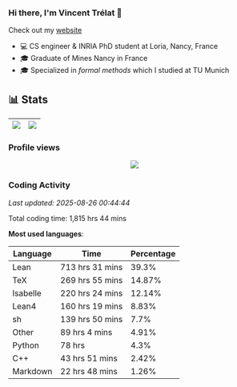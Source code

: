 ### Hi there, I'm Vincent Trélat 👋

Check out my [website](https://vtrelat.github.io)

-   💻 CS engineer & INRIA PhD student at Loria, Nancy, France
-   🎓 Graduate of Mines Nancy in France
-   🎓 Specialized in _formal methods_ which I studied at TU Munich

## 📊 **Stats**

| <img align="center" src="https://readme-stats.clckblog.space/api?username=VTrelat&show_icons=true&include_all_commits=true&theme=tokyonight&hide_border=true" /> | <img align="center" src="https://readme-stats.clckblog.space/api/top-langs/?username=VTrelat&layout=compact&theme=tokyonight&hide_border=true" /> |
| ---------------------------------------------------------------------------------------------------------------------------------------------------------------- | ------------------------------------------------------------------------------------------------------------------------------------------------- |

### Profile views

<p align="center">
 <img src="https://profile-counter.glitch.me/VTrelat/count.svg" />
</p>

<!--automations-->
### Coding Activity
_Last updated: 2025-08-26 00:44:44_

Total coding time: 1,815 hrs 44 mins

**Most used languages**:

| Language | Time | Percentage |
| ------------- | ------------- | ------------- |
| Lean | 713 hrs 31 mins | 39.3% |
| TeX | 269 hrs 55 mins | 14.87% |
| Isabelle | 220 hrs 24 mins | 12.14% |
| Lean4 | 160 hrs 19 mins | 8.83% |
| sh | 139 hrs 50 mins | 7.7% |
| Other | 89 hrs 4 mins | 4.91% |
| Python | 78 hrs | 4.3% |
| C++ | 43 hrs 51 mins | 2.42% |
| Markdown | 22 hrs 48 mins | 1.26% |

